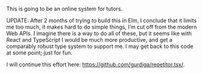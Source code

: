 This is going to be an online system for tutors.

UPDATE: After 2 months of trying to build this in Elm, I conclude that it limits me too much, it makes hard to do simple things, I’m cut off from the modern Web APIs. I imagine there is a way to do all of these, but it seems like with React and TypeScript I would be much more productive, and get a comparably robust type system to support me. I may get back to this code at some point; just for fun.

I will continue this effort here: https://github.com/gurdiga/repetitor.tsx/.
